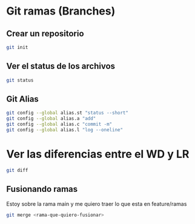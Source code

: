 # Git ramas (Branches) 

## Crear un repositorio  

```sh
git init
``` 

## Ver el status de los archivos

```sh
git status
```

## Git Alias 

```sh
git config --global alias.st "status --short" 
git config --global alias.a "add"
git config --global alias.c "commit -m"
git config --global alias.l "log --oneline"
``` 

# Ver las diferencias entre el WD y LR

```sh
git diff
```  

## Fusionando ramas 
Estoy sobre la rama main y me quiero traer lo que esta en feature/ramas

```sh
git merge <rama-que-quiero-fusionar>
```


